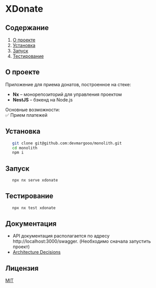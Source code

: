 # XDonate

<!-- Приложение для сбора донатов  -->

## Содержание

1. [О проекте](#о-проекте)
2. [Установка](#установка)
3. [Запуск](#запуск)
4. [Тестирование](#тестирование)

## О проекте

Приложение для приема донатов, построенное на стеке:

- **Nx** – монорепозиторий для управления проектом
- **NestJS** – бэкенд на Node.js

Основные возможности:  
✅ Прием платежей

## Установка

```bash
   git clone git@github.com:devmargooo/monolith.git
   cd monolith
   npm i
```

## Запуск

```bash
   npx nx serve xdonate
```

## Тестирование

```bash
   npx nx test xdonate
```

## Документация

- API документация располагается по адресу http://localhost:3000/swagger. (Необходимо сначала запустить проект)
- [Architecture Decisions](docs/adr/)

## Лицензия

[MIT](https://mit-license.org/)
